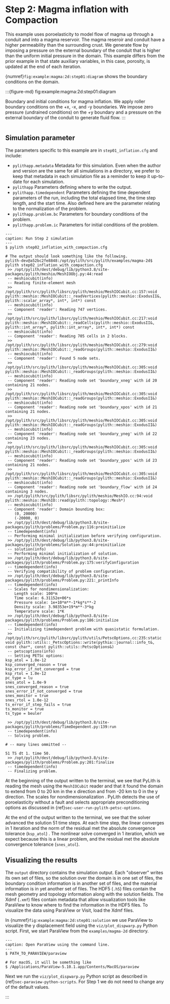 # Step 2: Magma inflation with Compaction

This example uses poroelasticity to model flow of magma up through a conduit and into a magma reservoir.
The magma reseroir and conduit have a higher permeability than the surrounding crust.
We generate flow by imposing a pressure on the external boundary of the conduit that is higher than the uniform initial pressure in the domain.
This example differs from the prior example in that state auxiliary variables, in this case, 
porosity, is updated at the end of each iteration.


{numref}`fig:example:magma:2d:step01:diagram` shows the boundary conditions on the domain.

:::{figure-md} fig:example:magma:2d:step01:diagram
<img src="figs/step01-diagram.*" alt="" scale="100%">

Boundary and initial conditions for magma inflation.
We apply roller boundary conditions on the +x, -x, and -y boundaries.
We impose zero pressure (undrained conditions) on the +y boundary and a pressure on the external boundary of the conduit to generate fluid flow.
:::

```{include} step01_inflation-synopsis.md
```

## Simulation parameter

The parameters specific to this example are in `step01_inflation.cfg` and include:

* `pylithapp.metadata` Metadata for this simulation. Even when the author and version are the same for all simulations in a directory, we prefer to keep that metadata in each simulation file as a reminder to keep it up-to-date for each simulation.
* `pylithapp` Parameters defining where to write the output.
* `pylithapp.timedependent` Parameters defining the time dependent parameters of the run, including the total elapsed time, the time step length, and the start time. Also defined here are the parameter relating to the normalization of the problem.
* `pylithapp.problem.bc` Parameters for boundary conditions of the problem.
* `pylithapp.problem.ic` Parameters for initial conditions of the problem.

```{code-block} console
---
caption: Run Step 2 simulation
---
$ pylith step02_inflation_with_compaction.cfg

# The output should look something like the following.
pylith-dev@a52bc2fe8848:/opt/pylith/src/pylith/examples/magma-2d$ pylith step02_inflation_with_compaction.cfg 
 >> /opt/pylith/dest/debug/lib/python3.8/site-packages/pylith/meshio/MeshIOObj.py:44:read
 -- meshiocubit(info)
 -- Reading finite-element mesh
 >> /opt/pylith/src/pylith/libsrc/pylith/meshio/MeshIOCubit.cc:157:void pylith::meshio::MeshIOCubit::_readVertices(pylith::meshio::ExodusII&, pylith::scalar_array*, int*, int*) const
 -- meshiocubit(info)
 -- Component 'reader': Reading 747 vertices.
 >> /opt/pylith/src/pylith/libsrc/pylith/meshio/MeshIOCubit.cc:217:void pylith::meshio::MeshIOCubit::_readCells(pylith::meshio::ExodusII&, pylith::int_array*, pylith::int_array*, int*, int*) const
 -- meshiocubit(info)
 -- Component 'reader': Reading 705 cells in 2 blocks.
 >> /opt/pylith/src/pylith/libsrc/pylith/meshio/MeshIOCubit.cc:279:void pylith::meshio::MeshIOCubit::_readGroups(pylith::meshio::ExodusII&)
 -- meshiocubit(info)
 -- Component 'reader': Found 5 node sets.
 >> /opt/pylith/src/pylith/libsrc/pylith/meshio/MeshIOCubit.cc:305:void pylith::meshio::MeshIOCubit::_readGroups(pylith::meshio::ExodusII&)
 -- meshiocubit(info)
 -- Component 'reader': Reading node set 'boundary_xneg' with id 20 containing 21 nodes.
 >> /opt/pylith/src/pylith/libsrc/pylith/meshio/MeshIOCubit.cc:305:void pylith::meshio::MeshIOCubit::_readGroups(pylith::meshio::ExodusII&)
 -- meshiocubit(info)
 -- Component 'reader': Reading node set 'boundary_xpos' with id 21 containing 21 nodes.
 >> /opt/pylith/src/pylith/libsrc/pylith/meshio/MeshIOCubit.cc:305:void pylith::meshio::MeshIOCubit::_readGroups(pylith::meshio::ExodusII&)
 -- meshiocubit(info)
 -- Component 'reader': Reading node set 'boundary_yneg' with id 22 containing 23 nodes.
 >> /opt/pylith/src/pylith/libsrc/pylith/meshio/MeshIOCubit.cc:305:void pylith::meshio::MeshIOCubit::_readGroups(pylith::meshio::ExodusII&)
 -- meshiocubit(info)
 -- Component 'reader': Reading node set 'boundary_ypos' with id 23 containing 21 nodes.
 >> /opt/pylith/src/pylith/libsrc/pylith/meshio/MeshIOCubit.cc:305:void pylith::meshio::MeshIOCubit::_readGroups(pylith::meshio::ExodusII&)
 -- meshiocubit(info)
 -- Component 'reader': Reading node set 'boundary_flow' with id 24 containing 3 nodes.
 >> /opt/pylith/src/pylith/libsrc/pylith/meshio/MeshIO.cc:94:void pylith::meshio::MeshIO::read(pylith::topology::Mesh*)
 -- meshiocubit(info)
 -- Component 'reader': Domain bounding box:
    (0, 20000)
    (-20000, 0)
 >> /opt/pylith/dest/debug/lib/python3.8/site-packages/pylith/problems/Problem.py:116:preinitialize
 -- timedependent(info)
 -- Performing minimal initialization before verifying configuration.
 >> /opt/pylith/dest/debug/lib/python3.8/site-packages/pylith/problems/Solution.py:44:preinitialize
 -- solution(info)
 -- Performing minimal initialization of solution.
 >> /opt/pylith/dest/debug/lib/python3.8/site-packages/pylith/problems/Problem.py:175:verifyConfiguration
 -- timedependent(info)
 -- Verifying compatibility of problem configuration.
 >> /opt/pylith/dest/debug/lib/python3.8/site-packages/pylith/problems/Problem.py:221:_printInfo
 -- timedependent(info)
 -- Scales for nondimensionalization:
    Length scale: 100*m
    Time scale: 6.31152e+06*s
    Pressure scale: 1e+10*m**-1*kg*s**-2
    Density scale: 3.98353e+19*m**-3*kg
    Temperature scale: 1*K
 >> /opt/pylith/dest/debug/lib/python3.8/site-packages/pylith/problems/Problem.py:186:initialize
 -- timedependent(info)
 -- Initializing timedependent problem with quasistatic formulation.
 >> /opt/pylith/src/pylith/libsrc/pylith/utils/PetscOptions.cc:235:static void pylith::utils::_PetscOptions::write(pythia::journal::info_t&, const char*, const pylith::utils::PetscOptions&)
 -- petscoptions(info)
 -- Setting PETSc options:
ksp_atol = 1.0e-12
ksp_converged_reason = true
ksp_error_if_not_converged = true
ksp_rtol = 1.0e-12
pc_type = lu
snes_atol = 1.0e-9
snes_converged_reason = true
snes_error_if_not_converged = true
snes_monitor = true
snes_rtol = 1.0e-12
ts_error_if_step_fails = true
ts_monitor = true
ts_type = beuler

 >> /opt/pylith/dest/debug/lib/python3.8/site-packages/pylith/problems/TimeDependent.py:139:run
 -- timedependent(info)
 -- Solving problem.

# -- many lines ommitted --

51 TS dt 1. time 50.
 >> /opt/pylith/dest/debug/lib/python3.8/site-packages/pylith/problems/Problem.py:201:finalize
 -- timedependent(info)
 -- Finalizing problem.

```

At the beginning of the output written to the terminal, we see that PyLith is reading the mesh using the `MeshIOCubit` reader and that it found the domain to extend from 0 to 20 km in the x direction and from -20 km to 0 in the y direction.
The scales for nondimensionalization .
PyLith detects the use of poroelasticity without a fault and selects appropriate preconditioning options as discussed in {ref}`sec-user-run-pylith-petsc-options`.

At the end of the output written to the terminal, we see that the solver advanced the solution 51 time steps.
At each time step, the linear converges in 1 iteration and the norm of the residual met the absolute convergence tolerance (`ksp_atol`) .
The nonlinear solve converged in 1 iteration, which we expect because this is a linear problem, and the residual met the absolute convergence tolerance (`snes_atol`).

## Visualizing the results

The `output` directory contains the simulation output.
Each "observer" writes its own set of files, so the solution over the domain is in one set of files, the boundary condition information is in another set of files, and the material information is in yet another set of files.
The HDF5 (`.h5`) files contain the mesh geometry and topology information along with the solution fields.
The Xdmf (`.xmf`) files contain metadata that allow visualization tools like ParaView to know where to find the information in the HDF5 files.
To visualize the data using ParaView or Visit, load the Xdmf files.

In {numref}`fig:example:magma:2d:step01:solution` we use ParaView to visualize the y displacement field using the `viz/plot_dispwarp.py` Python script.
First, we start ParaView from the `examples/magma-2d` directory.

```{code-block} console
---
caption: Open ParaView using the command line.
---
$ PATH_TO_PARAVIEW/paraview

# For macOS, it will be something like
$ /Applications/ParaView-5.10.1.app/Contents/MacOS/paraview
```

Next we run the `viz/plot_dispwarp.py` Python script as described in {ref}`sec-paraview-python-scripts`.
For Step 1 we do not need to change any of the default values.

<!-- :::{figure-md} fig:example:magma:2d:step01:solution
<img src="figs/step01-solution.*" alt="Solution for Step 1 at t=100 yr. The colors indicate the fluid pressure, and the deformation is exaggerated by a factor of 1000." width="75%"/>

Solution for Step 1 at t=100 yr.
The colors of the shaded surface indicate the fluid pressure, and the deformation is exaggerated by a factor of 1000. -->
:::
